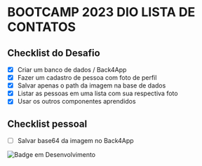 # BOOTCAMP 2023 DIO LISTA DE CONTATOS

## Checklist do Desafio

- [x] Criar um banco de dados / Back4App
- [x] Fazer um cadastro de pessoa com foto de perfil​
- [x] Salvar apenas o path da imagem na base de dados​
- [x] Listar as pessoas em uma lista com sua respectiva foto
- [x] Usar os outros componentes aprendidos

## Checklist pessoal
- [ ] Salvar base64 da imagem no Back4App



![Badge em Desenvolvimento](https://img.shields.io/static/v1?label=STATUS&message=em%20desenvolvimento.&color=EEAD2D&style=for-the-badge)